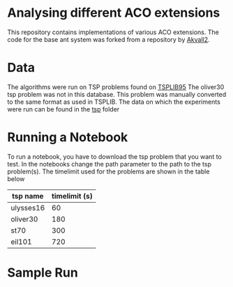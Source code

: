# Analysing different ACO extensions
This repository contains implementations of various ACO extensions. The code for the base ant system was forked from a repository by [Akvall2](https://github.com/Akavall/AntColonyOptimization/). 


# Data 
The algorithms were run on TSP problems found on [TSPLIB95](http://elib.zib.de/pub/mp-testdata/tsp/tsplib/tsp/index.html)
The oliver30 tsp problem was not in this database. This problem was manually converted to the same format as used in TSPLIB. The data on which the experiments were run can be found in the [tsp](https://github.com/laupijnacker/ACO_NC/tree/master/tsp) folder

# Running a Notebook
To run a notebook, you have to download the tsp problem that you want to test. In the notebooks change the path parameter to the path to the tsp problem(s).
The timelimit used for the problems are shown in the table below

| tsp name  |  timelimit (s)  |
|--|--|
|  ulysses16 | 60  |
|  oliver30  | 180  |
| st70 | 300  |
| eil101| 720 |

# Sample Run

